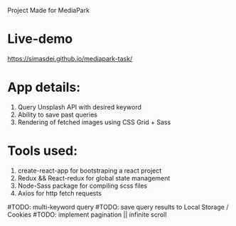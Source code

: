 Project Made for MediaPark

# Live-demo

https://simasdei.github.io/mediapark-task/

# App details:

1. Query Unsplash API with desired keyword
2. Ability to save past queries
3. Rendering of fetched images using CSS Grid + Sass

# Tools used:

1. create-react-app for bootstraping a react project
2. Redux && React-redux for global state management
3. Node-Sass package for compiling scss files
4. Axios for http fetch requests

#TODO: multi-keyword query
#TODO: save query results to Local Storage / Cookies
#TODO: implement pagination || infinite scroll
